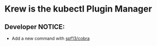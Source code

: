 # Krew is the kubectl Plugin Manager

## Developer NOTICE:
* Add a new command with [spf13/cobra](https://github.com/spf13/cobra#getting-started)